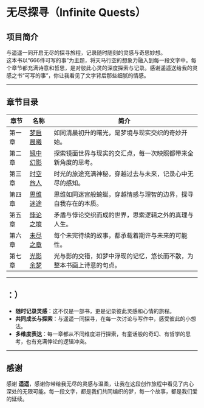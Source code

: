 # 无尽探寻（Infinite Quests）

## 项目简介
与遥遥一同开启无尽的探寻旅程，记录随时随刻的灵感与奇思妙想。  
这本书以“666件可写的事”为主题，将天马行空的想象力融入到每一段文字中。每个章节都充满诗意和哲思，是对彼此心灵的深度探索与记录。感谢遥遥送给我的灵感之书“可写的事”，你让我看见了文字背后那些细腻的情感。

---

## 章节目录
| **章节** | **名称**                                                                                           | **简介**                                                                 |
|----------|----------------------------------------------------------------------------------------------------|--------------------------------------------------------------------------|
| 第一章   | [梦启晨曦](https://github.com/LiangFelinae/Infinite-Quests/blob/main/content/01-第一章%3A梦启晨曦(Dreams%20of%20Dawn).md) | 如同清晨初升的曙光，是梦境与现实交织的奇妙开始。                                                       |
| 第二章   | [镜中幻影](https://github.com/LiangFelinae/Infinite-Quests/blob/main/content/02-第二章%3A镜中幻影(Mirror%20Illusions).md) | 探索镜面世界与现实的交汇点，每一次映照都带来全新角度的思考。                                              |
| 第三章   | [时空旅人](https://github.com/LiangFelinae/Infinite-Quests/blob/main/content/03-第三章%3A时空旅人(Time%20Travelers).md) | 时光的旅途充满神秘，穿越过去与未来，记录心中无尽的感知。                                                 |
| 第四章   | [思维迷途](https://github.com/LiangFelinae/Infinite-Quests/blob/main/content/04-第四章%3A思维迷途(Labyrinth%20of%20Thoughts).md) | 思维如同迷宫般蜿蜒，穿越情感与理智的边界，探寻自我存在的本质。                                             |
| 第五章   | [悖论之境](https://github.com/LiangFelinae/Infinite-Quests/blob/main/content/05-第五章%3A悖论之境(Realm%20of%20Paradoxes).md) | 矛盾与悖论交织而成的世界，思索逻辑之外的真理与人生。                                                     |
| 第六章   | [未尽之章](https://github.com/LiangFelinae/Infinite-Quests/blob/main/content/06-第六章%3A未尽之章(Unfinished%20Chapters).md) | 每个未完待续的故事，都承载着期许与未来的可能性。                                                         |
| 第七章   | [光影余梦](https://github.com/LiangFelinae/Infinite-Quests/blob/main/content/07-第七章%3A光影余梦(Dreams%20of%20Light%20and%20Shadows).md) | 光与影的交错，如梦中浮现的记忆，悠长而不散，为整本书画上诗意的句点。                                          |

---

## ：）
- **随时记录灵感**：这不仅是一部书，更是记录彼此灵感和心情的旅程。
- **共同成长与探索**：与遥遥一同探寻，在每一次讨论与写作中，感受彼此的小想法。
- **多维度表达**：每一章都从不同维度进行探索，有童话般的奇幻、有哲学的思考，也有充满悖论的逻辑冲突。

---

## 感谢
感谢 **遥遥**，感谢你带给我无尽的灵感与温柔，让我在这段创作旅程中看见了内心深处的无限可能。每一段文字，都是我们共同编织的梦，每一个故事，都是我们爱的延续。
